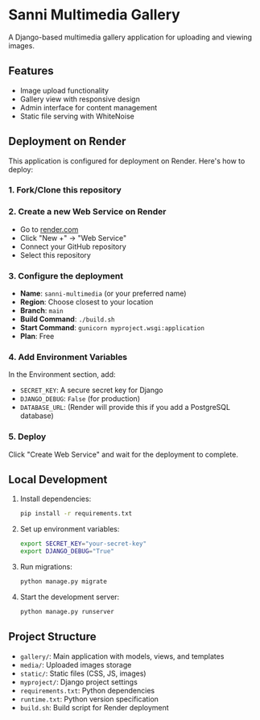 # Sanni Multimedia Gallery

A Django-based multimedia gallery application for uploading and viewing images.

## Features
- Image upload functionality
- Gallery view with responsive design
- Admin interface for content management
- Static file serving with WhiteNoise

## Deployment on Render

This application is configured for deployment on Render. Here's how to deploy:

### 1. Fork/Clone this repository

### 2. Create a new Web Service on Render
- Go to [render.com](https://render.com)
- Click "New +" → "Web Service"
- Connect your GitHub repository
- Select this repository

### 3. Configure the deployment
- **Name**: `sanni-multimedia` (or your preferred name)
- **Region**: Choose closest to your location
- **Branch**: `main`
- **Build Command**: `./build.sh`
- **Start Command**: `gunicorn myproject.wsgi:application`
- **Plan**: Free

### 4. Add Environment Variables
In the Environment section, add:
- `SECRET_KEY`: A secure secret key for Django
- `DJANGO_DEBUG`: `False` (for production)
- `DATABASE_URL`: (Render will provide this if you add a PostgreSQL database)

### 5. Deploy
Click "Create Web Service" and wait for the deployment to complete.

## Local Development

1. Install dependencies:
   ```bash
   pip install -r requirements.txt
   ```

2. Set up environment variables:
   ```bash
   export SECRET_KEY="your-secret-key"
   export DJANGO_DEBUG="True"
   ```

3. Run migrations:
   ```bash
   python manage.py migrate
   ```

4. Start the development server:
   ```bash
   python manage.py runserver
   ```

## Project Structure
- `gallery/`: Main application with models, views, and templates
- `media/`: Uploaded images storage
- `static/`: Static files (CSS, JS, images)
- `myproject/`: Django project settings
- `requirements.txt`: Python dependencies
- `runtime.txt`: Python version specification
- `build.sh`: Build script for Render deployment

